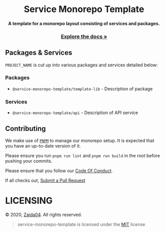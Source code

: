 <div align="center">
<h1> Service Monorepo Template</h1>
  <h4>
    A template for a monorepo layout consisting of services and packages.
  </h4>
  <p align="center">
    <h3>
      <strong>
        <a href="#">Explore the docs »</a>
      </strong>
    </h3>
  </p>  

<!--
  <p>
      <img src="https://github.com/cordis-lib/cordis/actions/workflows/quality.yml/badge.svg" alt="Quality Check">
      <img src="https://github.com/cordis-lib/cordis/actions/workflows/docs.yml/badge.svg" alt="Deploy Docs"><br>
      <a href="https://github.com/cordis-lib/cordis/blob/main/LICENSE"><img src="https://img.shields.io/badge/License-Apache%202.0-yellow.svg" alt="License: APACHE 2.0"></a>
      <a href="https://github.com/cordis-lib/cordis/issues"><img src="https://img.shields.io/github/issues-raw/cordis-lib/cordis.svg?maxAge=25000" alt="Issues"></a>
      <a href="https://github.com/cordis-lib/cordis/pulls"><img src="https://img.shields.io/github/issues-pr/cordis-lib/cordis.svg?style=flat" alt="GitHub pull requests"></a><br>
  </p>
-->
</div>

## Packages & Services

`PROJECT_NAME` is cut up into various packages and services detailed below:

### Packages
- `@service-monorepo-template/template-lib` - Description of package

### Services
- `@service-monorepo-template/api` - Description of API service

## Contributing
We make use of [`PNPM`](https://pnpm.js.org/) to manage our monorepo setup. It is expected that you have an up-to-date version of it. 

Please ensure you run `pnpm run lint` and `pnpm run build` in the root before pushing your commits.

Please ensure that you follow our [Code Of Conduct](https://github.com/zaida04/service-monorepo-template/blob/master/.github/CODE_OF_CONDUCT.md).

If all checks out, [Submit a Pull Request](https://github.com/zaida04/service-monorepo-template/compare)

# LICENSING

© 2020, [Zaida04](https://github.com/zaida04). All rights reserved.

> service-monorepo-template is licensed under the [MIT](https://github.com/zaida04/service-monorepo-template/blob/master/LICENSE) license
